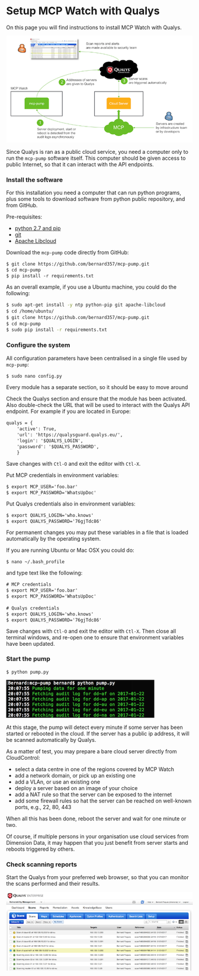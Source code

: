 # Setup MCP Watch with Qualys

On this page you will find instructions to install MCP Watch with Qualys.

![architecture](media/architecture-qualys.png)

Since Qualys is ran as a public cloud service, you need a computer only
to run the `mcp-pump` software itself. This computer should be given access
to public Internet, so that it can interact with the API endpoints.

### Install the software

For this installation you need a computer that can run python programs,
plus some tools to download software from python public repository, and from GitHub.

Pre-requisites:
- [python 2.7 and pip](https://www.python.org/downloads/)
- [git](https://git-scm.com/downloads)
- [Apache Libcloud](https://libcloud.readthedocs.io/en/latest/getting_started.html)

Download the `mcp-pump` code directly from GitHub:

```
$ git clone https://github.com/bernard357/mcp-pump.git
$ cd mcp-pump
$ pip install -r requirements.txt
```

As an overall example, if you use a Ubuntu machine, you could do the following:

```bash
$ sudo apt-get install -y ntp python-pip git apache-libcloud
$ cd /home/ubuntu/
$ git clone https://github.com/bernard357/mcp-pump.git
$ cd mcp-pump
$ sudo pip install -r requirements.txt
```

### Configure the system

All configuration parameters have been centralised in a single file used by `mcp-pump`:

```
$ sudo nano config.py
```

Every module has a separate section, so it should be easy to move around

Check the Qualys section and ensure that the module has been activated.
Also double-check the URL that will be used to interact with the Qualys API endpoint.
For example if you are located in Europe:

```
qualys = {
    'active': True,
    'url': 'https://qualysguard.qualys.eu/',
    'login': '$QUALYS_LOGIN',
    'password': '$QUALYS_PASSWORD',
    }
```

Save changes with `Ctl-O` and exit the editor with `Ctl-X`.

Put MCP credentials in environment variables:

```
$ export MCP_USER='foo.bar'
$ export MCP_PASSWORD='WhatsUpDoc'
```

Put Qualys credentials also in environment variables:

```
$ export QUALYS_LOGIN='who.knows'
$ export QUALYS_PASSWORD='76gjTdc86'
```

For permanent changes you may put these variables in a file
that is loaded automatically by the operating system.

If you are running Ubuntu or Mac OSX you could do:

```
$ nano ~/.bash_profile
```

and type text like the following:

```
# MCP credentials
$ export MCP_USER='foo.bar'
$ export MCP_PASSWORD='WhatsUpDoc'

# Qualys credentials
$ export QUALYS_LOGIN='who.knows'
$ export QUALYS_PASSWORD='76gjTdc86'
```

Save changes with `Ctl-O` and exit the editor with `Ctl-X`.
Then close all terminal windows, and re-open one to ensure that environment variables have been updated.

### Start the pump

```
$ python pump.py
```

![pumping](media/pumping.qualys.png)

At this stage, the pump will detect every minute if some server has been started or rebooted in the cloud.
If the server has a public ip address, it will be scanned automatically by Qualys.

As a matter of test, you may prepare a bare cloud server directly from CloudControl:
- select a data centre in one of the regions covered by MCP Watch
- add a network domain, or pick up an existing one
- add a VLAn, or use an existing one
- deploy a server based on an image of your choice
- add a NAT rule so that the server can be exposed to the internet
- add some firewall rules so hat the server can be reached on well-known ports, e.g., 22, 80, 443

When all this has been done, reboot the server and wait for one minute or two.

Of course, if multiple persons in your organisation use cloud services from Dimension Data,
it may happen that you just benefit from server starts and reboots triggered by others.

### Check scanning reports

Start the Qualys from your preferred web browser, so that you can monitor the scans performed
and their results.

![Qualys dashboard](media/qualys.dashboard.png)
